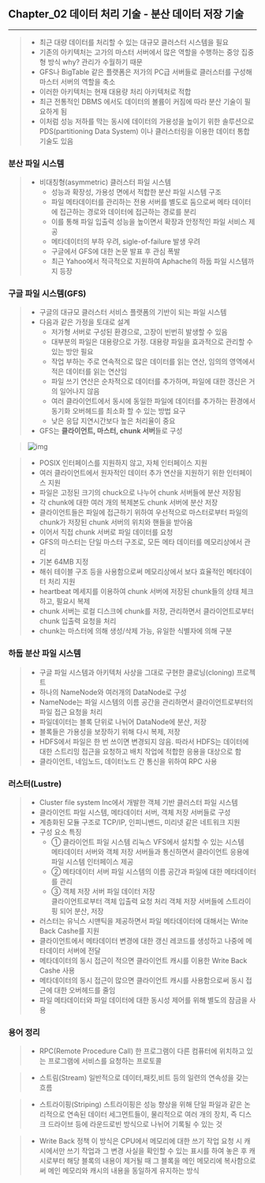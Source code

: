 ## Chapter_02 데이터 처리 기술 - 분산 데이터 저장 기술
---
> * 최근 대량 데이터를 처리할 수 있는 대규모 클러스터 시스템을 필요
> * 기존의 아키텍처는 고가의 마스터 서버에서 많은 역할을 수행하는 중앙 집중형 방식
> why? 관리가 수월하기 때문
> * GFS나 BigTable 같은 플랫폼은 저가의 PC급 서버들로 클러스터를 구성해 마스터 서버의 역할을 축소
> * 이러한 아키텍처는 현재 대용량 처리 아키텍처로 적합
> * 최근 전통적인 DBMS 에서도 데이터의 볼륨이 커짐에 따라 분산 기술이 필요하게 됨
> * 이처럼 성능 저하를 막는 동시에 데이터의 가용성을 높이기 위한 솔루션으로 PDS(partitioning Data System) 이나 클러스터링을 이용한 데이터 통합 기술도 있음

### 분산 파일 시스템
> * 비대칭형(asymmetric) 클러스터 파일 시스템
>   +  성능과 확장성, 가용성 면에서 적합한 분산 파일 시스템 구조
>   + 파일 메타데이터를 관리하는 전용 서버를 별도로 둠으로써 메타 데이터에 접근하는 경로와 데이터에 접근하는 경로를 분리
>   + 이를 통해 파일 입출력 성능을 높이면서 확장과 안정적인 파일 서비스 제공
>   + 메타데이터의 부하 우려, sigle-of-failure 발생 우려
>   + 구글에서 GFS에 대한 논문 발표 후 관심 폭발
>   + 최근 Yahoo에서 적극적으로 지원하여 Aphache의 하둡 파일 시스템까지 등장

### 구글 파일 시스템(GFS)
> * 구글의 대규모 클러스터 서비스 플랫폼의 기반이 되는 파일 시스템
> * 다음과 같은 가정을 토대로 설계
>   + 저가형 서버로 구성된 환경으로, 고장이 빈번히 발생할 수 있음
>   + 대부분의 파일은 대용량으로 가정. 대용량 파일을 효과적으로 관리할 수 있는 방안 필요
>   + 작업 부하는 주로 연속적으로 많은 데이터를 읽는 연산, 임의의 영역에서 적은 데이터를 읽는 연산임
>   + 파일 쓰기 연산은 순차적으로 데이터를 추가하며, 파일에 대한 갱신은 거의 일어나지 않음
>   + 여러 클라이언트에서 동시에 동일한 파일에 데이터를 추가하는 환경에서 동기화 오버헤드를 최소화 할 수 있는 방법 요구
>   + 낮은 응답 지연시간보다 높은 처리율이 중요
> * GFS는 <b>클라이언트, 마스터, chunk 서버</b>들로 구성


> ![img](C://데이터분석자료/ADP준비자료/GFS.jpg)

>  * POSIX 인터페이스를 지원하지 않고, 자체 인터페이스 지원
>  * 여러 클라이언트에서 원자적인 데이터 추가 연산을 지원하기 위한 인터페이스 지원
>  * 파일은 고정된 크기의 chuck으로 나누어 chunk 서버들에 분산 저장됨
>  * 각 chunk에 대한 여러 개의 복제본도 chunk 서버에 분산 저장
>  * 클라이언트들은 파일에 접근하기 위하여 우선적으로 마스터로부터 파일의 chunk가 저장된 chunk 서버의 위치와 핸들을 받아옴
>  * 이어서 직접 chunk 서버로 파일 데이터를 요청
>  * GFS의 마스터는 단일 마스터 구조로, 모든 메타 데이터를 메모리상에서 관리
>  * 기본 64MB 지정
>  * 해쉬 테이블 구조 등을 사용함으로써 메모리상에서 보다 효율적인 메타데이터 처리 지원
>  * heartbeat 메세지를 이용하여 chunk 서버에 저장된 chunk들의 상태 체크하고, 필요시 복제
>  * chunk 서버는 로컬 디스크에 chunk를 저장, 관리하면서 클라이언트로부터 chunk 입출력 요청을 처리
>  * chunk는 마스터에 의해 생성/삭제 가능, 유일한 식별자에 의해 구분

### 하둡 분산 파일 시스템
> * 구글 파일 시스템과 아키텍처 사상을 그대로 구현한 클로닝(cloning) 프로젝트
> * 하나의 NameNode와 여러개의 DataNode로 구성
> * NameNode는 파일 시스템의 이름 공간을 관리하면서 클라이언트로부터의 파일 접근 요청을 처리
> * 파일데이터는 블록 단위로 나뉘어 DataNode에 분산, 저장
> * 블록들은 가용성을 보장하기 위해 다시 복제, 저장
> * HDFS에서 파일은 한 번 쓰이면 변경되지 않음. 따라서 HDFS는 데이터에 대한 스트리밍 접근을 요청하고 배치 작업에 적합한 응용을 대상으로 함
> * 클라이언트, 네임노드, 데이터노드 간 통신을 위하여 RPC 사용

### 러스터(Lustre)
> * Cluster file system Inc에서 개발한 객체 기반 클러스터 파일 시스템
> * 클라이언트 파일 시스템, 메타데이터 서버, 객체 저장 서버들로 구성
> * 계층화된 모듈 구조로 TCP/IP, 인피니밴드, 미리넷 같은 네트워크 지원
> * 구성 요소 특징
>   + ① 클라이언트 파일 시스템
> 리눅스 VFS에서 설치할 수 있는 시스템  
> 메타데이터 서버와 객체 저장 서버들과 통신하면서 클라이언트 응용에 파일 시스템 인터페이스 제공
>   + ② 메타데이터 서버
> 파일 시스템의 이름 공간과 파일에 대한 메타데이터를 관리
>   + ③ 객체 저장 서버
> 파일 데이터 저장  
> 클라이언트로부터 객체 입출력 요청 처리
> 객체 저장 서버들에 스트라이핑 되어 분산, 저장
> * 러스터는 유닉스 시맨틱을 제공하면서 파일 메타데이터에 대해서는 Write Back Cashe를 지원
> * 클라이언트에서 메타데이터 변경에 대한 갱신 레코드를 생성하고 나중에 메타데이터 서버에 전달
> * 메타데이터의 동시 접근이 적으면 클라이언트 캐시를 이용한 Write Back Cashe 사용
> * 메타데이터의 동시 접근이 많으면 클라이언트 캐시를 사용함으로써 동시 접근에 대한 오버헤드를 줄임
> * 파일 메타데이터와 파일 데이터에 대한 동시성 제어를 위해 별도의 잠금을 사용
>




### 용어 정리
> * RPC(Remote Procedure Call)
> 한 프로그램이 다른 컴퓨터에 위치하고 있는 프로그램에 서비스를 요청하는 프로토콜


> * 스트림(Stream)
> 일반적으로 데이터,패킷,비트 등의 일련의 연속성을 갖는 흐름

> * 스트라이핑(Striping)
> 스트라이핑은 성능 향상을 위해 단일 파일과 같은 논리적으로 연속된 데이터 세그먼트들이, 물리적으로 여러 개의 장치, 즉 디스크 드라이브 등에 라운드로빈 방식으로 나뉘어 기록될 수 있는 것

> * Write Back 정책
> 이 방식은 CPU에서 메모리에 대한 쓰기 작업 요청 시 캐시에서만 쓰기 작업과 그 변경 사실을 확인할 수 있는 표시를 하여 놓은 후 캐시로부터 해당 블록의 내용이 제거될 때 그 블록을 메인 메모리에 복사함으로써 메인 메모리와 캐시의 내용을 동일하게 유지하는 방식  
